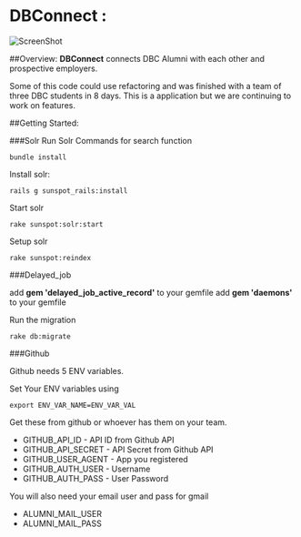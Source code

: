 # DBConnect : 

![ScreenShot](http://www.henrywang.me/assets/DBConnect-97a40bc3175ab3f120e22ed36f220d86.png)

##Overview:
**DBConnect** connects DBC Alumni with each other and prospective employers.

Some of this code could use refactoring and was finished with a team of three DBC students in 8 days. 
This is a application but we are continuing to work on features.

##Getting Started:

###Solr 
Run Solr Commands for search function

    bundle install

Install solr:

    rails g sunspot_rails:install
    
 Start solr

    rake sunspot:solr:start
    
 Setup solr

    rake sunspot:reindex

###Delayed_job

add **gem 'delayed_job_active_record'** to your gemfile
add **gem 'daemons'** to your gemfile

Run the migration

    rake db:migrate
    

###Github

Github needs 5 ENV variables.

Set Your ENV variables using 

    export ENV_VAR_NAME=ENV_VAR_VAL
    
Get these from github or whoever has them on your team.

* GITHUB_API_ID  - API ID from Github API
* GITHUB_API_SECRET - API Secret from Github API
* GITHUB_USER_AGENT - App you registered
* GITHUB_AUTH_USER - Username
* GITHUB_AUTH_PASS - User Password

You will also need your email user and pass for gmail

* ALUMNI_MAIL_USER
* ALUMNI_MAIL_PASS
